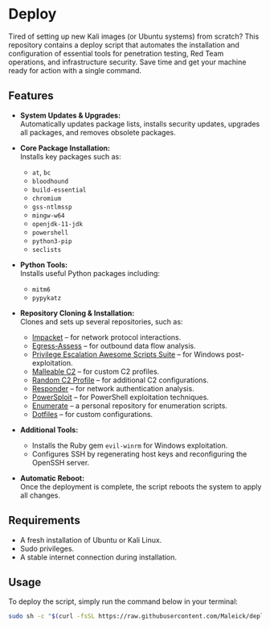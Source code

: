 # Deploy

Tired of setting up new Kali images (or Ubuntu systems) from scratch? This repository contains a deploy script that automates the installation and configuration of essential tools for penetration testing, Red Team operations, and infrastructure security. Save time and get your machine ready for action with a single command.

## Features

- **System Updates & Upgrades:**  
  Automatically updates package lists, installs security updates, upgrades all packages, and removes obsolete packages.

- **Core Package Installation:**  
  Installs key packages such as:
  - `at`, `bc`
  - `bloodhound`
  - `build-essential`
  - `chromium`
  - `gss-ntlmssp`
  - `mingw-w64`
  - `openjdk-11-jdk`
  - `powershell`
  - `python3-pip`
  - `seclists`

- **Python Tools:**  
  Installs useful Python packages including:
  - `mitm6`
  - `pypykatz`

- **Repository Cloning & Installation:**  
  Clones and sets up several repositories, such as:
  - [Impacket](https://github.com/SecureAuthCorp/impacket) – for network protocol interactions.
  - [Egress-Assess](https://github.com/FortyNorthSecurity/Egress-Assess) – for outbound data flow analysis.
  - [Privilege Escalation Awesome Scripts Suite](https://github.com/carlospolop/privilege-escalation-awesome-scripts-suite) – for Windows post-exploitation.
  - [Malleable C2](https://github.com/threatexpress/malleable-c2) – for custom C2 profiles.
  - [Random C2 Profile](https://github.com/threatexpress/random_c2_profile) – for additional C2 configurations.
  - [Responder](https://github.com/lgandx/Responder) – for network authentication analysis.
  - [PowerSploit](https://github.com/PowerShellMafia/PowerSploit) – for PowerShell exploitation techniques.
  - [Enumerate](https://github.com/Maleick/Enumerate) – a personal repository for enumeration scripts.
  - [Dotfiles](https://github.com/Maleick/dotfiles) – for custom configurations.

- **Additional Tools:**  
  - Installs the Ruby gem `evil-winrm` for Windows exploitation.
  - Configures SSH by regenerating host keys and reconfiguring the OpenSSH server.

- **Automatic Reboot:**  
  Once the deployment is complete, the script reboots the system to apply all changes.

## Requirements

- A fresh installation of Ubuntu or Kali Linux.
- Sudo privileges.
- A stable internet connection during installation.

## Usage

To deploy the script, simply run the command below in your terminal:

```bash
sudo sh -c "$(curl -fsSL https://raw.githubusercontent.com/Maleick/deploy/master/deploy.sh)"
